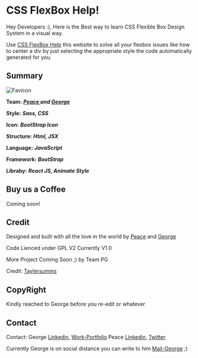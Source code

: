 # CSS FlexBox Help!
Hey Developers :), Here is the Best way to learn CSS Flexible Box Design System in a visual way.

Use [CSS FlexBox Help](https://flexbox.lol/) this website to solve all your flexbox issues like how to center a div by just selecting the appropriate style the code automatically generated for you.

## Summary
![Favicon ](https://flexbox.lol/assets/img/favicon/favicon.ico)

**Team:** ***[Peace ](https://www.linkedin.com/in/peacesolomon) and  [George](https://biadedigital.com)***

**Style:** ***Sass, CSS***

**Icon:** ***BootStrap Icon***

**Structure:** ***Html, JSX***

**Language:** ***JavaScript***

**Framework:** ***BootStrap***

**Libraby:** ***React JS, Animate Style***


## Buy us a Coffee
Coming soon!

## Credit
Designed and built with all the love in the world by [Peace](https://www.linkedin.com/in/peacesolomon) and  [George](https://biadedigital.com)

Code Lienced under GPL V2 Currently V1.0

More Project Coming Soon ;) by Team PG

Credit: [Taylersumms](https://twitter.com/taylersumms)

## CopyRight
Kindly reached to George before you re-edit or whatever

## Contact
Contact:  George [Linkedin](https://www.linkedin.com/in/olayeni-gbenga/), [Work-Portfolio](https://www.biadedigital.com/)
Peace [Linkedin](https://www.linkedin.com/in/peacesolomon/), [Twitter](https://www.twitter.com/peacesolomon/)
			
Currently George is on social distance you can write to him [Mail-George](mailto:contact@biadedigital.com) ;)
